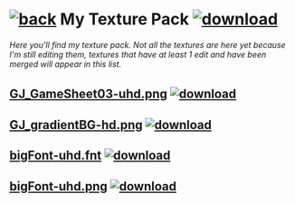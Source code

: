 # [![back](https://cdn.discordapp.com/emojis/887168885747511396?size=32)](https://reper2.github.io/Downloadable-Files) My Texture Pack [![download](https://cdn.discordapp.com/emojis/885670815725674527.png?size=32)](https://raw.githubusercontent.com/Reper2/Downloadable-Files/master/texture-pack.md)

###### Here you'll find my texture pack. Not all the textures are here yet because I'm still editing them, textures that have at least 1 edit and have been merged will appear in this list.

[GJ_GameSheet03-uhd.png](https://cdn.discordapp.com/attachments/888230424625680515/888253662378475540/GJ_GameSheet03-uhd.png)
[![download](https://cdn.discordapp.com/emojis/885670815725674527.png?size=32)](https://raw.githubusercontent.com/Reper2/Downloadable-Files/master/texture-pack/GJ_GameSheet03-uhd.png)
---

[GJ_gradientBG-hd.png](https://cdn.discordapp.com/attachments/888230424625680515/888253612025839636/GJ_gradientBG-hd.png)
[![download](https://cdn.discordapp.com/emojis/885670815725674527.png?size=32)](https://raw.githubusercontent.com/Reper2/Downloadable-Files/master/texture-pack/GJ_gradientBG-hd.png)
---

[bigFont-uhd.fnt](https://reper2.github.io/Downloadable-Files/texture-pack/bigFont-uhd.fnt)
[![download](https://cdn.discordapp.com/emojis/885670815725674527.png?size=32)](https://raw.githubusercontent.com/https://github.com/Reper2/Downloadable-Files/master/texture-pack/bigFont-uhd.fnt)
---

[bigFont-uhd.png](https://cdn.discordapp.com/attachments/888230424625680515/888253643512487956/bigFont-uhd.png)
[![download](https://cdn.discordapp.com/emojis/885670815725674527.png?size=32)](https://raw.githubusercontent.com/Reper2/Downloadable-Files/master/texture-pack/bigFont-uhd.png)
---
